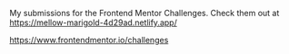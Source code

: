 My submissions for the Frontend Mentor Challenges.
Check them out at https://mellow-marigold-4d29ad.netlify.app/

https://www.frontendmentor.io/challenges
